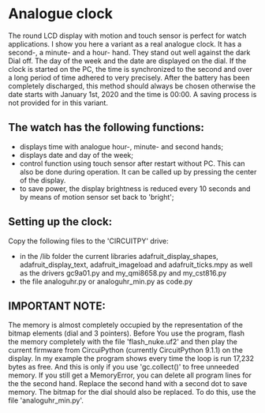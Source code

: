 # Analogue clock

The round LCD display with motion and touch sensor is perfect for watch applications. I show you here a variant as
a real analogue clock. It has a second-, a minute- and a hour- hand. They stand out well against the dark Dial off.
The day of the week and the date are displayed on the dial.
If the clock is started on the PC, the time is synchronized to the second and over a long period of time
adhered to very precisely. After the battery has been completely discharged, this method should always be chosen
otherwise the date starts with January 1st, 2020 and the time is 00:00.
A saving process is not provided for in this variant.

## The watch has the following functions:

- displays time with analogue hour-, minute- and second hands;
- displays date and day of the week;
- control function using touch sensor after restart without PC. This can also be done during operation. It can be
  called up by pressing the center of the display.
- to save power, the display brightness is reduced every 10 seconds and by means of
  motion sensor set back to 'bright';

## Setting up the clock:

Copy the following files to the 'CIRCUITPY' drive:

- in the /lib folder the current libraries adafruit_display_shapes, adafruit_display_text, adafruit_imageload and
  adafruit_ticks.mpy as well as the drivers gc9a01.py and my_qmi8658.py and my_cst816.py
- the file analoguhr.py or analoguhr_min.py as code.py

## IMPORTANT NOTE:

The memory is almost completely occupied by the representation of the bitmap elements (dial and 3 pointers). Before
You use the program, flash the memory completely with the file 'flash_nuke.uf2' and then play the current firmware
from CircuiPython (currently CircuitPython 9.1.1) on the display. In my example the program shows every time the
loop is run 17,232 bytes as free. And this is only if you use 'gc.collect()' to free unneeded memory. If you still
get a MemoryError, you can delete all program lines for the the second hand. Replace the second hand with a second
dot to save memory. The bitmap for the dial should also be replaced. To do this, use the file 'analoguhr_min.py'.
